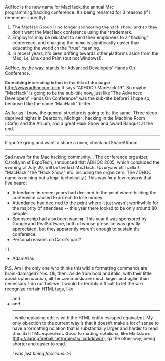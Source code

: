 

AdHoc is the new name for MacHack, the annual Mac programming/hacking conference. It's being renamed for 3 reasons (if I remember corectly):
1. The MacHax Group is no longer sponsoring the hack show, and so they don't want the MacHack conference using their trademark.
2. Employers may be reluctant to send their employees to a "hacking" conference, and changing the name is significantly easier than educating the world on the "true" meaning.
3. In recent years, it's been drifting towards other platforms aside from the Mac, i.e. Linux and Palm (but not Windows!).

AdHoc, by the way, stands for Advanced Developers' Hands On Conference.

Something interesting is that in the title of the page:
http://www.adhocconf.com
It says "ADHOC / MacHack 19". So maybe "MacHack" is going to be the sub-title now, just like "The Advanced Developers' Hands On Conference" was the sub-title before? I hope so, because I like the name "MacHack" better.

As far as I know, the general structure is going to be the same. Three sleep-deprived nights in Dearborn, Michigan, hacking in the Machine Room (iCafe) and the Atrium, and a great Hack Show and Award Banquet at the end. 

----
If you're going and want to share a room, check out ShareARoom

----
Sad news for the Mac hacking community... The conference organizer, CarolLynn of ExpoTech, announced that ADHOC 2005, which concluded the evening of July 30, will be the last MacHack. (Everyone still calls it "MacHack," the "Hack Show," etc. including the organizers. The ADHOC name is nothing but a legal technicality.) This was for a few reasons that I've heard:


* Attendance in recent years had declined to the point where holding the conference caused ExpoTech to lose money.
* Attendance had declined to the point where it just wasn't worthwhile for the majority of attendees -- this year there looked to be only around 80 people.
* Sponsorship had also been waning. This year it was sponsored by Google and RealSoftware, both of whose presence was greatly appreciated, but they apparently weren't enough to sustain the conference.
* Personal reasons on Carol's part?


:'(

- AdamAtlas

P.S. Am I the only one who thinks this wiki's formatting commands are brain-damaged?
*Yes.*
Ok, then. Aside from bold and italic, with their little apostrophe notation, all the commands are much larger and uglier than necessary. I do not believe it would be terribly difficult to let the wiki recognize certain HTML tags, like <ul> and <li> and <hr>, while replacing others with the HTML entity escaped equivalent. My only objection to the current way is that it doesn't make a lot of sense to have a formatting notation that is substantially larger and harder to read than its HTML equivalent. Good formatting notations, like Markdown (http://daringfireball.net/projects/markdown/), go the other way, being shorter and easier to read.

*I was just being facetious. :-)*
